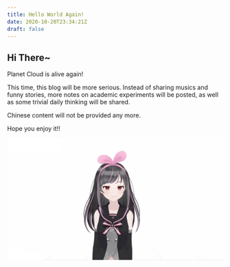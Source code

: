 ```yaml
---
title: Hello World Again!
date: 2020-10-20T23:34:21Z
draft: false
---
```


## Hi There~

Planet Cloud is alive again!

This time, this blog will be more serious. Instead of sharing musics and funny stories, more notes on academic experiments will be posted, as well as some trivial daily thinking will be shared.

Chinese content will not be provided any more.

Hope you enjoy it!!

![BlackAIWallpaper](../images/BlackAI.jpg)